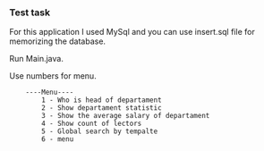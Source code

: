 <h3>Test task</h3>
For this application I used MySql and you can use insert.sql file for memorizing the database.

Run Main.java.

Use numbers for menu.

        ----Menu---- 
            1 - Who is head of departament
            2 - Show departament statistic 
            3 - Show the average salary of departament
            4 - Show count of lectors
            5 - Global search by tempalte
            6 - menu 
 
